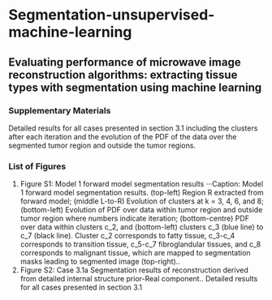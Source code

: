 # Segmentation-unsupervised-machine-learning
## Evaluating performance of microwave image reconstruction algorithms: extracting tissue types with segmentation using machine learning
### Supplementary Materials
Detailed results for all cases presented in section 3.1 including the clusters after each iteration and the evolution of the PDF of the data over the segmented tumor region and outside the tumor regions.

### List of Figures
1. Figure S1: Model 1 forward model segmentation results
···Caption: Model 1 forward model segmentation results. (top-left) Region R extracted from forward model; (middle L-to-R) Evolution of clusters at k = 3, 4, 6, and 8; (bottom-left) Evolution of PDF over data within tumor region and outside tumor region where numbers indicate iteration; (bottom-centre) PDF over data within clusters c_2, and (bottom-left) clusters c_3 (blue line) to c_7 (black line). Cluster c_2 corresponds to fatty tissue, c_3-c_4 corresponds to transition tissue, c_5-c_7 fibroglandular tissues, and c_8 corresponds to malignant tissue, which are mapped to segmentation masks leading to segmented image (top-right)..
2. Figure S2: Case 3.1a Segmentation results of reconstruction derived from detailed internal structure prior-Real component..
Detailed results for all cases presented in section 3.1
